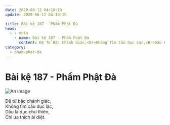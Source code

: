 ```yaml
---
date: 2020-06-12 04:10:19
update: 2020-06-12 04:10:19

title: Bài kệ 187 - Phẩm Phật Đà
head:
  - - meta
    - name: Bài kệ 187 - Phẩm Phật Đà
      content: Ðệ Tử Bậc Chánh Giác,<Br>Không Tìm Cầu Dục Lạc,<Br>Dầu Là Dục Chư Thiên,<Br>Chỉ Ưa Thích Ái Diệt.<Br>
category:
  - pham-phat-da
---
```


# Bài kệ 187 - Phẩm Phật Đà

![An image](/img/pham-phat-da/pham-phat-da-187.jpg)

Ðệ tử bậc chánh giác,<br>Không tìm cầu dục lạc,<br>Dầu là dục chư thiên,<br>Chỉ ưa thích ái diệt.<br>
